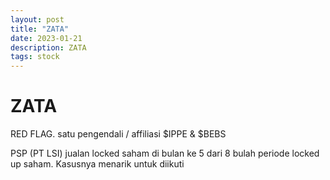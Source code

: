 ```yaml
---
layout: post
title: "ZATA"
date: 2023-01-21
description: ZATA
tags: stock
---
```


# ZATA

RED FLAG. satu pengendali / affiliasi $IPPE & $BEBS


PSP (PT LSI) jualan locked saham di bulan ke 5 dari 8 bulah periode locked up saham.
Kasusnya menarik untuk diikuti